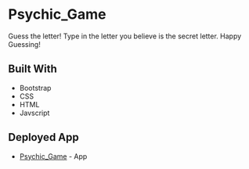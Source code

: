 # Psychic_Game


Guess the letter! Type in the letter you believe is the secret letter. Happy Guessing! 

## Built With 

- Bootstrap
- CSS
- HTML
- Javscript


## Deployed App
* [Psychic_Game](https://marleeg.github.io/Psychic_Game/) - App
